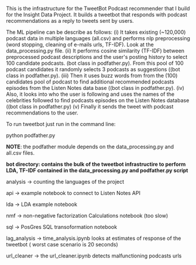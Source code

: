 This is the infrastructure for the TweetBot Podcast recommender that I build
for the Insight Data Project. It builds a tweetbot that responds with podcast recommendations
as a reply to tweets sent by users. 

The ML pipeline can be describe as follows:
(i) It takes existing (~120,000) podcast data in multiple languages (all.csv) and performs nlp preprocessing (word stopping, cleaning of e-mails urls, TF-IDF). 
Look at the data_processing.py file.
(ii) It performs cosine similarity (TF-IDF) between preprocessed podcast descriptions  and the user's posting history 
to select 100 candidate podcasts. (bot class in podfather.py).
From this pool of 100 podcast candidates it randomly selects 3 podcasts as suggestions ((bot class in podfather.py).
(iii) Then it uses buzz words from from the (100) candidates pool of podcast to find additional 
recommended podcasts episodes from the Listen Notes data base ((bot class in podfather.py).
(iv) Also, it looks into who the user is following and uses the names of the celebrities followed to find 
podcasts episodes on the Listen Notes database ((bot class in podfather.py)
(v) Finally it sends the tweet with podcast recommendations to the user.

To run tweetbot just run in the command line:

python podfather.py

**NOTE**: the podfather module depends on the data_processing.py and all.csv files.

**bot directory: contains the bulk of the tweetbot infrastructire to perform LDA, TF-IDF 
  		 contained in the data_processing.py and podfather.py script**


analysis -> counting the languages of the project

api -> example notebook to connect to Listen Notes API

lda -> LDA example notebook

nmf -> non-negative factorization Calculations notebook (too slow)

sql -> PosGres SQL transoformation notebook

lag_analysis -> time_analysis.ipynb looks at estimates of response of the tweetbot ( worst case scenario is 20 seconds)

url_cleaner ->  the url_cleaner.ipynb detects malfunctioning podcasts urls 

